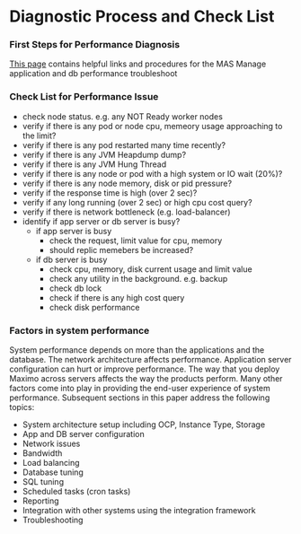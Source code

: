 
# Diagnostic Process and Check List

### First Steps for Performance Diagnosis

[This page](https://pages.github.ibm.com/maximoappsuite/masperf/support/manage-firststeps/) contains helpful links and procedures for the MAS Manage application and db performance troubleshoot


### Check List for Performance Issue

- check node status. e.g. any NOT Ready worker nodes
- verify if there is any pod or node cpu, memeory usage approaching to the limit?
- verify if there is any pod restarted many time recently?
- verify if there is any JVM Heapdump dump?
- verify if there is any JVM Hung Thread
- verify if there is any node or pod with a high system or IO wait (20%)?
- verify if there is any node memory, disk or pid pressure?
- verify if the response time is high (over 2 sec)?
- verify if any long running (over 2 sec) or high cpu cost query?
- verify if there is network bottleneck (e.g. load-balancer)
- identify if app server or db server is busy?
  - if app server is busy
    - check the request, limit value for cpu, memory
    - should replic memebers be increased?
  - if db server is busy
    - check cpu, memory, disk current usage and limit value
    - check any utility in the background. e.g. backup
    - check db lock
    - check if there is any high cost query
    - check disk performance

### Factors in system performance

System performance depends on more than the applications and the database. The network architecture affects performance. Application server configuration can hurt or improve performance. The way that you deploy Maximo across servers affects the way the products perform. Many other factors come into play in providing the end-user experience of system performance. Subsequent sections in this paper address the following topics:

- System architecture setup including OCP, Instance Type, Storage
- App and DB server configuration
- Network issues
- Bandwidth
- Load balancing
- Database tuning
- SQL tuning
- Scheduled tasks (cron tasks)
- Reporting
- Integration with other systems using the integration framework
- Troubleshooting